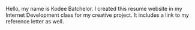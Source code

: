 Hello, my name is Kodee Batchelor. I created this resume website in my Internet Development class for my creative project. It includes a link to my reference letter as well.
